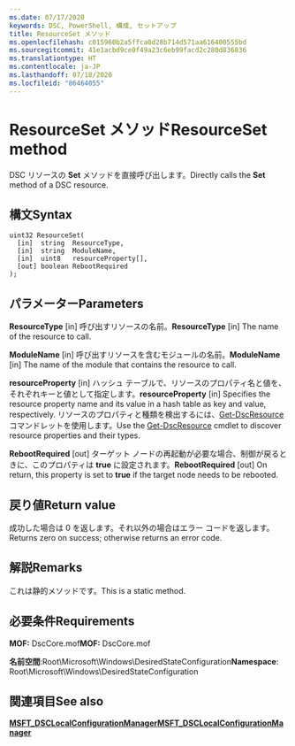 ```yaml
---
ms.date: 07/17/2020
keywords: DSC, PowerShell, 構成, セットアップ
title: ResourceSet メソッド
ms.openlocfilehash: c015960b2a5ffca0d28b714d571aa616400555bd
ms.sourcegitcommit: 41e1acbd9ce0f49a23c6eb99facd2c280d836836
ms.translationtype: HT
ms.contentlocale: ja-JP
ms.lasthandoff: 07/18/2020
ms.locfileid: "86464055"
---
```

# <a name="resourceset-method"></a><span data-ttu-id="c1a86-103">ResourceSet メソッド</span><span class="sxs-lookup"><span data-stu-id="c1a86-103">ResourceSet method</span></span>

<span data-ttu-id="c1a86-104">DSC リソースの **Set** メソッドを直接呼び出します。</span><span class="sxs-lookup"><span data-stu-id="c1a86-104">Directly calls the **Set** method of a DSC resource.</span></span>

## <a name="syntax"></a><span data-ttu-id="c1a86-105">構文</span><span class="sxs-lookup"><span data-stu-id="c1a86-105">Syntax</span></span>

```mof
uint32 ResourceSet(
  [in]  string  ResourceType,
  [in]  string  ModuleName,
  [in]  uint8   resourceProperty[],
  [out] boolean RebootRequired
);
```

## <a name="parameters"></a><span data-ttu-id="c1a86-106">パラメーター</span><span class="sxs-lookup"><span data-stu-id="c1a86-106">Parameters</span></span>

<span data-ttu-id="c1a86-107">**ResourceType** \[in\] 呼び出すリソースの名前。</span><span class="sxs-lookup"><span data-stu-id="c1a86-107">**ResourceType** \[in\] The name of the resource to call.</span></span>

<span data-ttu-id="c1a86-108">**ModuleName** \[in\] 呼び出すリソースを含むモジュールの名前。</span><span class="sxs-lookup"><span data-stu-id="c1a86-108">**ModuleName** \[in\] The name of the module that contains the resource to call.</span></span>

<span data-ttu-id="c1a86-109">**resourceProperty** \[in\] ハッシュ テーブルで、リソースのプロパティ名と値を、それぞれキーと値として指定します。</span><span class="sxs-lookup"><span data-stu-id="c1a86-109">**resourceProperty** \[in\] Specifies the resource property name and its value in a hash table as key and value, respectively.</span></span> <span data-ttu-id="c1a86-110">リソースのプロパティと種類を検出するには、[Get-DscResource](/powershell/module/PSDesiredStateConfiguration/Get-DscResource) コマンドレットを使用します。</span><span class="sxs-lookup"><span data-stu-id="c1a86-110">Use the [Get-DscResource](/powershell/module/PSDesiredStateConfiguration/Get-DscResource) cmdlet to discover resource properties and their types.</span></span>

<span data-ttu-id="c1a86-111">**RebootRequired** \[out\] ターゲット ノードの再起動が必要な場合、制御が戻るときに、このプロパティは **true** に設定されます。</span><span class="sxs-lookup"><span data-stu-id="c1a86-111">**RebootRequired** \[out\] On return, this property is set to **true** if the target node needs to be rebooted.</span></span>

## <a name="return-value"></a><span data-ttu-id="c1a86-112">戻り値</span><span class="sxs-lookup"><span data-stu-id="c1a86-112">Return value</span></span>

<span data-ttu-id="c1a86-113">成功した場合は 0 を返します。それ以外の場合はエラー コードを返します。</span><span class="sxs-lookup"><span data-stu-id="c1a86-113">Returns zero on success; otherwise returns an error code.</span></span>

## <a name="remarks"></a><span data-ttu-id="c1a86-114">解説</span><span class="sxs-lookup"><span data-stu-id="c1a86-114">Remarks</span></span>

<span data-ttu-id="c1a86-115">これは静的メソッドです。</span><span class="sxs-lookup"><span data-stu-id="c1a86-115">This is a static method.</span></span>

## <a name="requirements"></a><span data-ttu-id="c1a86-116">必要条件</span><span class="sxs-lookup"><span data-stu-id="c1a86-116">Requirements</span></span>

<span data-ttu-id="c1a86-117">**MOF:** DscCore.mof</span><span class="sxs-lookup"><span data-stu-id="c1a86-117">**MOF:** DscCore.mof</span></span>

<span data-ttu-id="c1a86-118">**名前空間**:Root\Microsoft\Windows\DesiredStateConfiguration</span><span class="sxs-lookup"><span data-stu-id="c1a86-118">**Namespace**: Root\Microsoft\Windows\DesiredStateConfiguration</span></span>

## <a name="see-also"></a><span data-ttu-id="c1a86-119">関連項目</span><span class="sxs-lookup"><span data-stu-id="c1a86-119">See also</span></span>

[<span data-ttu-id="c1a86-120">**MSFT_DSCLocalConfigurationManager**</span><span class="sxs-lookup"><span data-stu-id="c1a86-120">**MSFT_DSCLocalConfigurationManager**</span></span>](msft-dsclocalconfigurationmanager.md)

